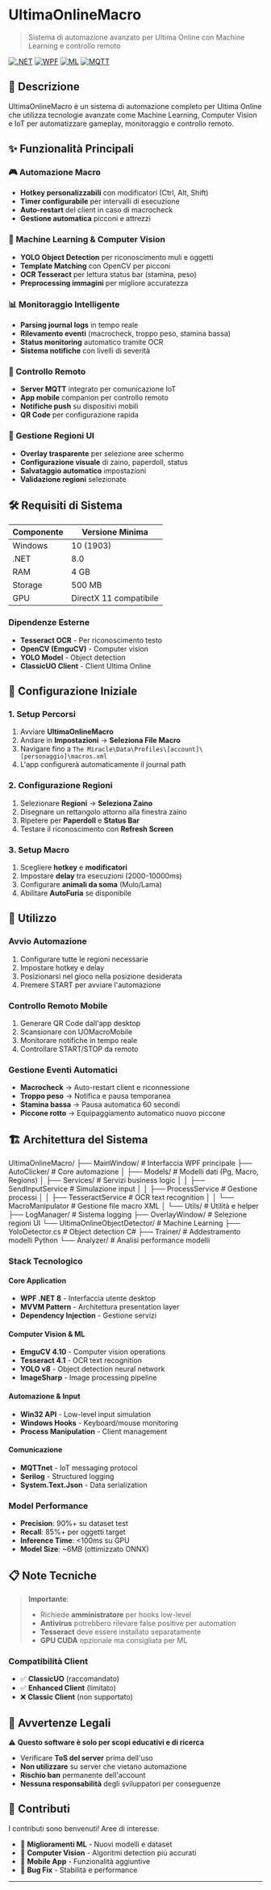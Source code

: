 # UltimaOnlineMacro

> Sistema di automazione avanzato per Ultima Online con Machine Learning e controllo remoto

[![.NET](https://img.shields.io/badge/.NET-8.0-purple.svg)](https://dotnet.microsoft.com/)
[![WPF](https://img.shields.io/badge/WPF-Framework-blue.svg)]()
[![ML](https://img.shields.io/badge/Machine%20Learning-YOLO-orange.svg)]()
[![MQTT](https://img.shields.io/badge/MQTT-IoT-green.svg)]()

## 📖 Descrizione

UltimaOnlineMacro è un sistema di automazione completo per Ultima Online che utilizza tecnologie avanzate come Machine Learning, Computer Vision e IoT per automatizzare gameplay, monitoraggio e controllo remoto.

## ✨ Funzionalità Principali

### 🎮 Automazione Macro
- **Hotkey personalizzabili** con modificatori (Ctrl, Alt, Shift)
- **Timer configurabile** per intervalli di esecuzione
- **Auto-restart** del client in caso di macrocheck
- **Gestione automatica** picconi e attrezzi

### 🤖 Machine Learning & Computer Vision
- **YOLO Object Detection** per riconoscimento muli e oggetti
- **Template Matching** con OpenCV per picconi
- **OCR Tesseract** per lettura status bar (stamina, peso)
- **Preprocessing immagini** per migliore accuratezza

### 📊 Monitoraggio Intelligente
- **Parsing journal logs** in tempo reale
- **Rilevamento eventi** (macrocheck, troppo peso, stamina bassa)
- **Status monitoring** automatico tramite OCR
- **Sistema notifiche** con livelli di severità

### 📱 Controllo Remoto
- **Server MQTT** integrato per comunicazione IoT
- **App mobile** companion per controllo remoto
- **Notifiche push** su dispositivi mobili
- **QR Code** per configurazione rapida

### 🎯 Gestione Regioni UI
- **Overlay trasparente** per selezione aree schermo
- **Configurazione visuale** di zaino, paperdoll, status
- **Salvataggio automatico** impostazioni
- **Validazione regioni** selezionate

## 🛠️ Requisiti di Sistema

| Componente | Versione Minima |
|------------|------------------|
| Windows | 10 (1903) |
| .NET | 8.0 |
| RAM | 4 GB |
| Storage | 500 MB |
| GPU | DirectX 11 compatibile |

### Dipendenze Esterne
- **Tesseract OCR** - Per riconoscimento testo
- **OpenCV (EmguCV)** - Computer vision
- **YOLO Model** - Object detection
- **ClassicUO Client** - Client Ultima Online

## 🚀 Configurazione Iniziale

### 1. Setup Percorsi
1. Avviare **UltimaOnlineMacro**
2. Andare in **Impostazioni** → **Seleziona File Macro**
3. Navigare fino a `The Miracle\Data\Profiles\[account]\[personaggio]\macros.xml`
4. L'app configurerà automaticamente il journal path

### 2. Configurazione Regioni
1. Selezionare **Regioni** → **Seleziona Zaino**
2. Disegnare un rettangolo attorno alla finestra zaino
3. Ripetere per **Paperdoll** e **Status Bar**
4. Testare il riconoscimento con **Refresh Screen**

### 3. Setup Macro
1. Scegliere **hotkey** e **modificatori**
2. Impostare **delay** tra esecuzioni (2000-10000ms)
3. Configurare **animali da soma** (Mulo/Lama)
4. Abilitare **AutoFuria** se disponibile

## 📱 Utilizzo

### Avvio Automazione
1. Configurare tutte le regioni necessarie
2. Impostare hotkey e delay
3. Posizionarsi nel gioco nella posizione desiderata
4. Premere START per avviare l'automazione

### Controllo Remoto Mobile
1. Generare QR Code dall'app desktop
2. Scansionare con UOMacroMobile
3. Monitorare notifiche in tempo reale
4. Controllare START/STOP da remoto

### Gestione Eventi Automatici
- **Macrocheck** → Auto-restart client e riconnessione
- **Troppo peso** → Notifica e pausa temporanea
- **Stamina bassa** → Pausa automatica 60 secondi
- **Piccone rotto** → Equipaggiamento automatico nuovo piccone

## 🏗️ Architettura del Sistema

UltimaOnlineMacro/
├── MainWindow/                 # Interfaccia WPF principale
├── AutoClicker/               # Core automazione
│   ├── Models/                # Modelli dati (Pg, Macro, Regions)
│   ├── Services/              # Servizi business logic
│   │   ├── SendInputService   # Simulazione input
│   │   ├── ProcessService     # Gestione processi
│   │   ├── TesseractService   # OCR text recognition
│   │   └── MacroManipulator   # Gestione file macro XML
│   └── Utils/                 # Utilità e helper
├── LogManager/                # Sistema logging
├── OverlayWindow/             # Selezione regioni UI
└── UltimaOnlineObjectDetector/ # Machine Learning
├── YoloDetector.cs        # Object detection C#
├── Trainer/               # Addestramento modelli Python
└── Analyzer/              # Analisi performance modelli


### Stack Tecnologico

#### Core Application
- **WPF .NET 8** - Interfaccia utente desktop
- **MVVM Pattern** - Architettura presentation layer
- **Dependency Injection** - Gestione servizi

#### Computer Vision & ML
- **EmguCV 4.10** - Computer vision operations
- **Tesseract 4.1** - OCR text recognition
- **YOLO v8** - Object detection neural network
- **ImageSharp** - Image processing pipeline

#### Automazione & Input
- **Win32 API** - Low-level input simulation
- **Windows Hooks** - Keyboard/mouse monitoring
- **Process Manipulation** - Client management

#### Comunicazione
- **MQTTnet** - IoT messaging protocol
- **Serilog** - Structured logging
- **System.Text.Json** - Data serialization

### Model Performance
- **Precision**: 90%+ su dataset test
- **Recall**: 85%+ per oggetti target
- **Inference Time**: <100ms su GPU
- **Model Size**: ~6MB (ottimizzato ONNX)

## 📋 Note Tecniche

> **Importante**: 
> - Richiede **amministratore** per hooks low-level
> - **Antivirus** potrebbero rilevare false positive per automation
> - **Tesseract** deve essere installato separatamente
> - **GPU CUDA** opzionale ma consigliata per ML

### Compatibilità Client
- ✅ **ClassicUO** (raccomandato)
- ✅ **Enhanced Client** (limitato)
- ❌ **Classic Client** (non supportato)

## 🚨 Avvertenze Legali

⚠️ **Questo software è solo per scopi educativi e di ricerca**

- Verificare **ToS del server** prima dell'uso
- **Non utilizzare** su server che vietano automazione
- **Rischio ban** permanente dell'account
- **Nessuna responsabilità** degli sviluppatori per conseguenze

## 🤝 Contributi

I contributi sono benvenuti! Aree di interesse:
- 🔬 **Miglioramenti ML** - Nuovi modelli e dataset
- 🎯 **Computer Vision** - Algoritmi detection più accurati
- 📱 **Mobile App** - Funzionalità aggiuntive
- 🐛 **Bug Fix** - Stabilità e performance


---
